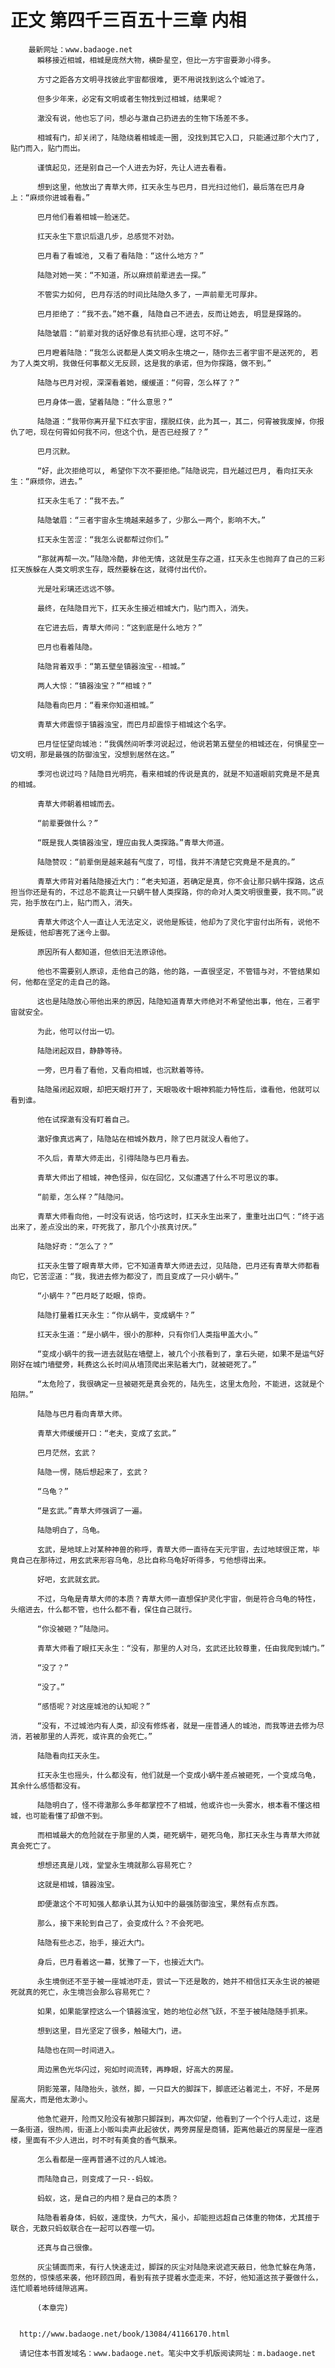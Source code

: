 # 正文 第四千三百五十三章 内相
        最新网址：www.badaoge.net
          瞬移接近相城，相城是庞然大物，横卧星空，但比一方宇宙要渺小得多。
      
          方寸之距各方文明寻找彼此宇宙都很难, 更不用说找到这么个城池了。
      
          但多少年来，必定有文明或者生物找到过相城，结果呢？
      
          澈没有说，他也忘了问，想必与澈自己扔进去的生物下场差不多。
      
          相城有门，却关闭了，陆隐绕着相城走一圈, 没找到其它入口, 只能通过那个大门了, 贴门而入，贴门而出。
      
          谨慎起见，还是别自己一个人进去为好，先让人进去看看。
      
          想到这里，他放出了青草大师，扛天永生与巴月，目光扫过他们，最后落在巴月身上：“麻烦你进城看看。”
      
          巴月他们看着相城一脸迷茫。
      
          扛天永生下意识后退几步，总感觉不对劲。
      
          巴月看了看城池, 又看了看陆隐：“这什么地方？”
      
          陆隐对她一笑：“不知道，所以麻烦前辈进去一探。”
      
          不管实力如何, 巴月存活的时间比陆隐久多了，一声前辈无可厚非。
      
          巴月拒绝了：“我不去。”她不蠢, 陆隐自己不进去，反而让她去, 明显是探路的。
      
          陆隐皱眉：“前辈对我的话好像总有抗拒心理，这可不好。”
      
          巴月瞪着陆隐：“我怎么说都是人类文明永生境之一，随你去三者宇宙不是送死的, 若为了人类文明，我做任何事都义无反顾，这是我的承诺，但为你探路，做不到。”
      
          陆隐与巴月对视，深深看着她，缓缓道：“何霄，怎么样了？”
      
          巴月身体一震，望着陆隐：“什么意思？”
      
          陆隐道：“我带你离开星下红衣宇宙，摆脱红侠，此为其一，其二，何霄被我废掉，你报仇了吧，现在何霄如何我不问，但这个仇，是否已经报了？”
      
          巴月沉默。
      
          “好，此次拒绝可以, 希望你下次不要拒绝。”陆隐说完，目光越过巴月, 看向扛天永生：“麻烦你，进去。”
      
          扛天永生毛了：“我不去。”
      
          陆隐皱眉：“三者宇宙永生境越来越多了，少那么一两个，影响不大。”
      
          扛天永生苦涩：“我怎么说都帮过你们。”
      
          “那就再帮一次。”陆隐冷酷，非他无情，这就是生存之道，扛天永生也抛弃了自己的三彩扛天族躲在人类文明求生存，既然要躲在这，就得付出代价。
      
          光是吐彩璃还远远不够。
      
          最终，在陆隐目光下，扛天永生接近相城大门，贴门而入，消失。
      
          在它进去后，青草大师问：“这到底是什么地方？”
      
          巴月也看着陆隐。
      
          陆隐背着双手：“第五壁垒镇器浊宝--相城。”
      
          两人大惊：“镇器浊宝？”“相城？”
      
          陆隐看向巴月：“看来你知道相城。”
      
          青草大师震惊于镇器浊宝，而巴月却震惊于相城这个名字。
      
          巴月怔怔望向城池：“我偶然间听季河说起过，他说若第五壁垒的相城还在，何惧星空一切文明，那是最强的防御浊宝，没想到居然在这。”
      
          季河也说过吗？陆隐目光明亮，看来相城的传说是真的，就是不知道眼前究竟是不是真的相城。
      
          青草大师朝着相城而去。
      
          “前辈要做什么？”
      
          “既是我人类镇器浊宝，理应由我人类探路。”青草大师道。
      
          陆隐赞叹：“前辈倒是越来越有气度了，可惜，我并不清楚它究竟是不是真的。”
      
          青草大师背对着陆隐接近大门：“老夫知道，若确定是真，你不会让那只蜗牛探路，这点担当你还是有的，不过总不能真让一只蜗牛替人类探路，你的命对人类文明很重要，我不同。”说完，抬手放在门上，贴门而入，消失。
      
          青草大师这个人一直让人无法定义，说他是叛徒，他却为了灵化宇宙付出所有，说他不是叛徒，他却害死了迷今上御。
      
          原因所有人都知道，但依旧无法原谅他。
      
          他也不需要别人原谅，走他自己的路，他的路，一直很坚定，不管错与对，不管结果如何，他都在坚定的走自己的路。
      
          这也是陆隐放心带他出来的原因，陆隐知道青草大师绝对不希望他出事，他在，三者宇宙就安全。
      
          为此，他可以付出一切。
      
          陆隐闭起双目，静静等待。
      
          一旁，巴月看了看他，又看向相城，也沉默着等待。
      
          陆隐虽闭起双眼，却把天眼打开了，天眼吸收十眼神鸦能力特性后，谁看他，他就可以看到谁。
      
          他在试探澈有没有盯着自己。
      
          澈好像真远离了，陆隐站在相城外数月，除了巴月就没人看他了。
      
          不久后，青草大师走出，引得陆隐与巴月看去。
      
          青草大师出了相城，神色怪异，似在回忆，又似遭遇了什么不可思议的事。
      
          “前辈，怎么样？”陆隐问。
      
          青草大师看向他，一时没有说话，恰巧这时，扛天永生出来了，重重吐出口气：“终于逃出来了，差点没出的来，吓死我了，那几个小孩真讨厌。”
      
          陆隐好奇：“怎么了？”
      
          扛天永生瞥了眼青草大师，它不知道青草大师进去过，见陆隐，巴月还有青草大师都看向它，它苦涩道：“我，我进去修为都没了，而且变成了一只小蜗牛。”
      
          “小蜗牛？”巴月眨了眨眼，惊奇。
      
          陆隐打量着扛天永生：“你从蜗牛，变成蜗牛？”
      
          扛天永生道：“是小蜗牛，很小的那种，只有你们人类指甲盖大小。”
      
          “变成小蜗牛的我一进去就贴在墙壁上，被几个小孩看到了，拿石头砸，如果不是运气好刚好在城门墙壁旁，耗费这么长时间从墙顶爬出来贴着大门，就被砸死了。”
      
          “太危险了，我很确定一旦被砸死是真会死的，陆先生，这里太危险，不能进，这就是个陷阱。”
      
          陆隐与巴月看向青草大师。
      
          青草大师缓缓开口：“老夫，变成了玄武。”
      
          巴月茫然，玄武？
      
          陆隐一愣，随后想起来了，玄武？
      
          “乌龟？”
      
          “是玄武。”青草大师强调了一遍。
      
          陆隐明白了，乌龟。
      
          玄武，是地球上对某种神兽的称呼，青草大师一直待在天元宇宙，去过地球很正常，毕竟自己在那待过，用玄武来形容乌龟，总比自称乌龟好听得多，亏他想得出来。
      
          好吧，玄武就玄武。
      
          不过，乌龟是青草大师的本质？青草大师一直想保护灵化宇宙，倒是符合乌龟的特性，头缩进去，什么都不管，也什么都不看，保住自己就行。
      
          “你没被砸？”陆隐问。
      
          青草大师看了眼扛天永生：“没有，那里的人对乌，玄武还比较尊重，任由我爬到城门。”
      
          “没了？”
      
          “没了。”
      
          “感悟呢？对这座城池的认知呢？”
      
          “没有，不过城池内有人类，却没有修炼者，就是一座普通人的城池，而我等进去修为尽消，若被那里的人弄死，或许真的会死亡。”
      
          陆隐看向扛天永生。
      
          扛天永生也摇头，什么都没有，他们就是一个变成小蜗牛差点被砸死，一个变成乌龟，其余什么感悟都没有。
      
          陆隐明白了，怪不得澈那么多年都掌控不了相城，他或许也一头雾水，根本看不懂这相城，也可能看懂了却做不到。
      
          而相城最大的危险就在于那里的人类，砸死蜗牛，砸死乌龟，那扛天永生与青草大师就真会死亡了。
      
          想想还真是儿戏，堂堂永生境就那么容易死亡？
      
          这就是相城，镇器浊宝。
      
          即便澈这个不可知强人都承认其为认知中的最强防御浊宝，果然有点东西。
      
          那么，接下来轮到自己了，会变成什么？不会死吧。
      
          陆隐有些忐忑，抬手，接近大门。
      
          身后，巴月看着这一幕，犹豫了一下，也接近大门。
      
          永生境倒还不至于被一座城池吓走，尝试一下还是敢的，她并不相信扛天永生说的被砸死就真的死亡，永生境岂会那么容易死亡？
      
          如果，如果能掌控这么一个镇器浊宝，她的地位必然飞跃，不至于被陆隐随手抓来。
      
          想到这里，目光坚定了很多，触碰大门，进。
      
          陆隐也在同一时间进入。
      
          周边黑色光华闪过，宛如时间流转，再睁眼，好高大的房屋。
      
          阴影笼罩，陆隐抬头，骇然，脚，一只巨大的脚踩下，脚底还沾着泥土，不好，不是房屋高大，而是他太渺小。
      
          他急忙避开，险而又险没有被那只脚踩到，再次仰望，他看到了一个个行人走过，这是一条街道，很热闹，街道上小贩叫卖声此起彼伏，两旁房屋是商铺，距离他最近的房屋是一座酒楼，里面有不少人进出，时不时有美食的香气飘来。
      
          怎么看都是一座再普通不过的凡人城池。
      
          而陆隐自己，则变成了一只--蚂蚁。
      
          蚂蚁，这，是自己的内相？是自己的本质？
      
          陆隐看着身体，蚂蚁，速度快，力气大，虽小，却能担远超自己体重的物体，尤其擅于联合，无数只蚂蚁联合在一起可以吞噬一切。
      
          还真与自己很像。
      
          灰尘铺面而来，有行人快速走过，脚踩的灰尘对陆隐来说遮天蔽日，他急忙躲在角落，忽然的，惊悚感来袭，他环顾四周，看到有孩子提着水壶走来，不好，他知道这孩子要做什么，连忙顺着地砖缝隙逃离。
      
          (本章完)
      
      
      http://www.badaoge.net/book/13084/41166170.html
      
      请记住本书首发域名：www.badaoge.net。笔尖中文手机版阅读网址：m.badaoge.net